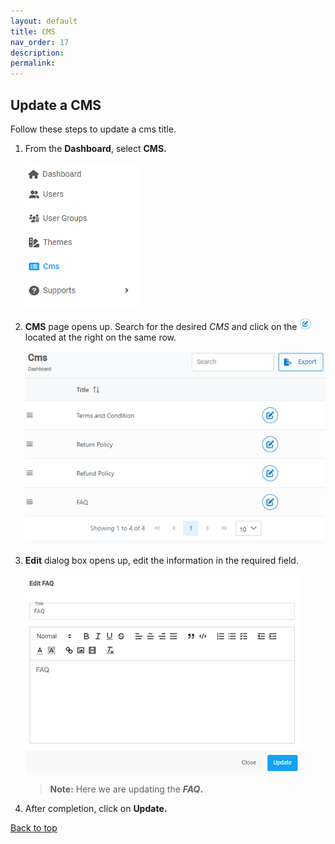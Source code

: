 ```yaml
---
layout: default
title: CMS
nav_order: 17
description:
permalink:
---
```


## Update a CMS

Follow these steps to update a cms title.

1. From the **Dashboard**, select **CMS.**

   ![cms_dashboard](/images/cms/cms_dashboard.png)

2. **CMS** page opens up. Search for the desired _CMS_ and click on the ![edit_button](/images/buttons/edit.png) located at the right on the same row.

   ![cms_page](/images/cms/cms_page.png)

3. **Edit** dialog box opens up, edit the information in the required field.

   ![edit_box](/images/cms/edit_cms.png)

   > **Note:** Here we are updating the **_FAQ_.**

4. After completion, click on **Update.**

<a href="#top" id="back-to-top">Back to top</a>
